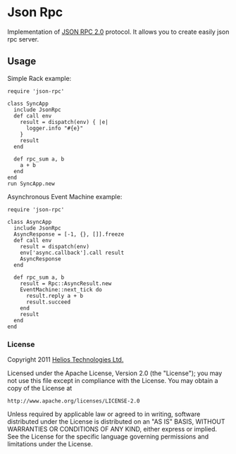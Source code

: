 Json Rpc
========

Implementation of [JSON RPC 2.0](http://groups.google.com/group/json-rpc/web/json-rpc-2-0) protocol.
It allows you to create easily json rpc server.

Usage
-----

Simple Rack example:

~~~~~~ {ruby}
require 'json-rpc'

class SyncApp
  include JsonRpc
  def call env
    result = dispatch(env) { |e|
      logger.info "#{e}"
    }
    result
  end

  def rpc_sum a, b
    a + b
  end
end
run SyncApp.new
~~~~~~

Asynchronous Event Machine example:

~~~~~~ {ruby}
require 'json-rpc'

class AsyncApp
  include JsonRpc
  AsyncResponse = [-1, {}, []].freeze
  def call env
    result = dispatch(env)
    env['async.callback'].call result
    AsyncResponse
  end

  def rpc_sum a, b
    result = Rpc::AsyncResult.new
    EventMachine::next_tick do
      result.reply a + b
      result.succeed
    end
    result
  end
end
~~~~~~

### License
Copyright 2011 [Helios Technologies Ltd.](http://www.heliostech.hk)

Licensed under the Apache License, Version 2.0 (the "License");
you may not use this file except in compliance with the License.
You may obtain a copy of the License at

    http://www.apache.org/licenses/LICENSE-2.0

Unless required by applicable law or agreed to in writing, software
distributed under the License is distributed on an "AS IS" BASIS,
WITHOUT WARRANTIES OR CONDITIONS OF ANY KIND, either express or implied.
See the License for the specific language governing permissions and
limitations under the License.
